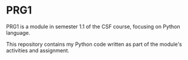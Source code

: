 # PRG1

PRG1 is a module in semester 1.1 of the CSF course, focusing on Python language.

This repository contains my Python code written as part of the module's activities and assignment.
